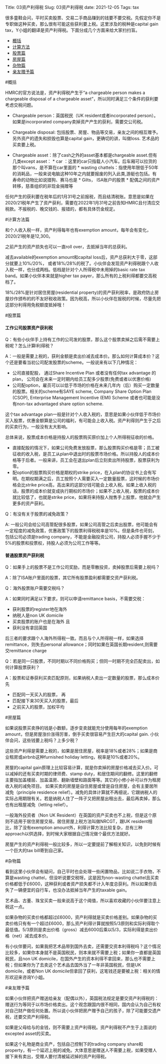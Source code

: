 Title: 03资产利得税
Slug: 03资产利得税
date: 2021-12-05
Tags: tax

很多童鞋会问，平时买卖股票、交易二手商品赚到的钱要不要交税。先假定你不是专职做这种买卖，那么很有可能这些获利要上税。这里涉及的税种是capital gain tax，Y小姐的翻译是资产利得税。下面分成几个方面来给大家扫扫盲。

* [概括](#概括)
* [计算方法](#计算方法)
* [股票篇](#股票篇)
* [房屋篇](#房屋篇)
* [杂物篇](#杂物篇)
* [亲友赠予篇](#亲友赠予篇)

<a name="概括">
#概括
</a>

HMRC的官方说法是，资产利得税产生于“a chargeable person makes a chargeable disposal of a chargeable asset”，所以同时满足三个条件的获利要考虑交税问题。

* Chargeable person：英国税民（UK resident或者incorporated person）。 如果是incorporated company卖掉资产产生的获利，需要交公司税。

* Chargeable disposal: 包括股票、房屋、物品等交易，亲友之间的相互赠予。另外资产的遗失和损毁也算是capital gain，更确切的讲，叫做loss. 艺术品的买卖要上税。

* Chargeable asset：除了cash之外的asset基本都是chargeable asset.但有几类except asset：
        * car ：这里的car只指载人小汽车。后车厢可以拉货的那个叫vans，是不算在car里面的
        * wasting chattels：指使用年限低于50年的消耗品，一般来说电脑这种10年之内就要报废的列入此类,游艇也包括。有寿命的动物比如说猎狗、赛马也是
        * Gilts， ISA账户的股票
        * 配偶之间的资产转移，慈善组织的非现金捐赠等


任何产生的获利要在税年后的1月31号之前报税，而且结清税账。意思是如果在2020/21税年产生了资产获利，需要在2022年1月31号之前告知HMRC且付清应交税款。不报税的、晚交钱的、报错的，都有具体罚金规定。

<a name="计算方法">
#计算方法篇
</a>

和个人收入税一样，资产利得每年也有exemption amount，每年会有变化， 2020/21税年是12,300。

之前产生的资产损失也可以一直roll over，去抵掉当年的总获利。

减去available的exemption amount和capital loss后，资产总获利大于零，这部分就要上10%/20%， 或者18%/28%的税了。小伙伴会发现资产利得税跟个人收入税一样，也分成两档。低档是针对个人所得税中未用掉的basic rate tax band。如果小伙伴本来就是higher tax payer，那么所有的上税利得都要交高税档了。

18%/28%是针对居住房屋(residential property)的资产获利税率，是政府防止房屋炒作颁布的的不友好税收政策。因为税高，所以小伙伴在报税的时候，尽量先把这部分利得用免税额度抵掉哦！


<a name="股票篇">
#股票篇
</a>

#### 工作公司股票资产获利税
Q：有些小伙伴手上持有工作的公司发的股票，那么这个股票卖掉之后需不需要上税呢？怎么计算l利得税？

A：一般是需要上税的，获利金额是卖出价减去成本价。那么如何计算成本价？这个还是要看当初公司配发股票的scheme。一般说来有以下几种情况：
* 公司直接配股， 通过Share Incentive Plan 或者没有任何tax advantage 的plan， 公司会在未来一定时期内给员工配多少股票(免费或者以优惠价格)
* 公司配option，雇员可以以低于市场的价格在未来几年内（后）购买一定数量的股票。相关的scheme有SAYE scheme, Company Share Option Plan (CSOP), Enterprise Management Incentive (EMI) Scheme 或者也可能是没有non-tax advantaged share option scheme.

这个tax advantage plan一般是针对个人收入税的，意思是如果小伙伴低于市场价买入股票，优惠金额算是公司的福利，有可能会上收入税。资产利得则产生于之后的买卖行为，一般没有太大影响。

总体来说，股票成本价格是持股人的股票购买原价加上个人所得税征收的价格。

* 直接配股的情况下，如果公司免费发放股票，那么股票购买价格是零；员工被征收的收入税，是员工从plan中退出时的股票市场价格。所以持股人的成本价格等于后者。一般来讲，员工会在退出plan后立刻卖出所持股票，股票获利为零。
* 配option的股票购买价格是期权的strike price，在入plan的协议书上会有写明。在期权期满之后，员工按照个人需要买入一定数量股票，这时候的市场价格会比strike price高，高出来的这部分钱可能会上收入税。如果上收入税的话，股票的成本价就变成执行期权的市场价；如果不上收入税，股票的成本价就比较低了，也就是strike price，如果将来持股人抛售手上股票，他就会产生更多的资产获利。

Q：有没有关于股票的减免政策？

A: 一般公司会给公司高管配很多股票，如果公司高管之后卖出股票，他可能会有一定程度的减免政策，优惠政策下的股票利得税税率是10%。但是条件也苛刻，包括公司必须是trading company，不能是金融投资公司，持股人必须手握不少于5%的股票和投票权，持股人必须为公司工作等等。


#### 普通股票资产获利税
Q：如果手上的股票不是工作公司奖励，而是零散投资，卖掉股票后需要上税吗？

A：除了ISA账户里面的股票，其它所有股票盈利都需要交资产获利税。


Q：海外股票账户需要交税吗？

A：如果同时满足以下要求，则可以申请remittance basis，不需要交税：
* 获利股票的register地在海外
* 纳税人是non UK domicile
* 买卖股票的账户也是在海外 且
* 获利没有拿回英国

后三者的要求跟个人海外所得税一致。而且与个人所得税一样，如果选择remittance，则失去personal allowance；同时如果在英国长期resident,则需要交remittance charge


Q：若是同一只股票，不同时期以不同价格购买；但同一时期不完全匹配卖出，如何计算股票获利？

A：股票和证券获利买卖匹配原则，如果纳税人卖出一定数量的股票，那么成本价先
* 匹配同一天买入的股票， 再
* 匹配接下来30天买入的股票，最后
* 之前买入的股票，加权平均


<a name="房屋篇">
#房屋篇
</a>

如果说股票买卖挣的钱是小数额，逐步变卖就能充分使用每年的exemption amount，但是房屋涨价涨得厉害，倒手买卖很容易产生巨大的capital gain. 小伙伴会问，这些钱要上税吗？上多少税？

这些资产利得是需要上税的，如果是居住房屋，税率是18%或者28%；如果是商业租房或airbnb这种furnished holiday letting，税率是10%或者20%。

房屋的capital gain原理上比较容易计算，就是你卖掉的房屋价格减去买入价。可以减掉的还有买卖时期的律师费、stamp duty，和居住期间的翻修。这里的翻修主要指加盖楼层、加盖温房、翻新墙壁和路面等等。其它的小修小补可以作为租房收入税的减免项目。
如果买卖的房屋是自住房屋或曾是自住房屋，会有主要居所减免（principle residence relief）。减免的具体计算就不再细说，它跟纳税人的实际占用期限有关。若是纳税人住了一阵子又把房屋出租出去，最后再卖掉，那么也有出租屋减免（letting relief）。

一般海外投资者（Non UK Resident）在英国的资产买卖也不上税，但是这个原则不适用于居住房屋交易。居住房屋上税方法叫做NRCGT，跟UK resident相比，除了没有exemption amount外，利得计算方法比较复杂，总有三种approach以供选择，到时候大家根据自己情况做个最优方法就好。

房屋产生的资产利得税一般比较多，所以一定要提前了解相关知识，以免到时候有一个巨大的tax bill寄到自己家。


<a name="杂物篇">
#杂物篇
</a>

看到这里小伙伴会有疑问，自己平时也会处理一些闲置物品，比如说二手衣物，不算是wasting chattel，但没听说要交税呀。这是因为non-wasting chattel且买卖价格都低于£6000，这种获利或者资产损失都不计入年度总获利。所以如果你丢失了一辆便宜的自行车，也没办法抵掉当年产生的taxable gain。

艺术品、古董、珠宝买卖一般来说高于这个阈值，所以喜欢收藏的小伙伴要注意上税这一点。

如果杂物的买卖价格都超过£6000，资产利得就是买卖价格差别。如果杂物的买卖价格只有有一个超过£6000，那么资产利得计算就按照5/3原则和实际利得取个最低值。5/3原则是卖出价格（gross）减去6000后乘以5/3，实际利得是卖出价格（net）减去成本价。

有小伙伴要问，如果我把艺术品带到国外去卖，还需要交资本利得税吗？这个情况比较多，如果你本身就不是英国税民，则本来就不需要上税；如果你一直都是英国税民，且non UK domicile，在国外产生的资本利得不拿回来，那么也不需要上税；但如果你为了去卖这个艺术品去国外当了一年非英国税民，但是UK domicile，或者Non UK domicile但拿回了获利，这笔钱还是要被上税：相关的情形欢迎来咨询Y小姐。


<a name="亲友赠予篇">
#亲友赠予篇
</a>

如果小伙伴把资产赠送给亲友（配偶以外），英国税法规定是要交资产利得税的：赠送行为等同于以市场价格卖出。这个观念跟国内很不相同，国内会认为自己有权对自己财产做任何处置。所以说小伙伴把房产赠予自己的孩子，除了可能要交遗产税，还要交资产利得税。

如果是父母给与的金钱，则不需要上资产利得税。资产利得税不产生于上面说的excepted asset的买卖。

如果这个礼物是商业资产，包括自己控制下的trading company share和property，有一个延迟上税的减免。大体意思是赠送人不需要上税，如果受赠人接下来有卖出，受赠人要付清被延迟掉的资产利得税。

